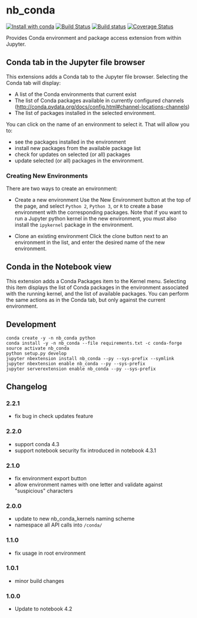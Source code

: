 # nb_conda
[![Install with conda](https://anaconda.org/conda-forge/nb_conda/badges/installer/conda.svg
)](https://anaconda.org/conda-forge/nb_conda)
[![Build Status](https://travis-ci.org/Anaconda-Platform/nb_conda.svg)](https://travis-ci.org/Anaconda-Platform/nb_conda) [![Build status](https://ci.appveyor.com/api/projects/status/j999v076nwgwppwm/branch/master?svg=true)](https://ci.appveyor.com/project/bollwyvl/nb-conda/branch/master) [![Coverage Status](https://coveralls.io/repos/github/Anaconda-Platform/nb_conda/badge.svg?branch=master)](https://coveralls.io/github/Anaconda-Platform/nb_conda?branch=master)

Provides Conda environment and package access extension from within Jupyter.

## Conda tab in the Jupyter file browser

This extensions adds a Conda tab to the Jupyter file browser. Selecting the Conda tab
will display:

* A list of the Conda environments that current exist
* The list of Conda packages available in currently configured channels
    (http://conda.pydata.org/docs/config.html#channel-locations-channels)
* The list of packages installed in the selected environment.

You can click on the name of an environment to select it. That will allow you to:

* see the packages installed in the environment
* install new packages from the available package list
* check for updates on selected (or all) packages
* update selected (or all) packages in the environment.

### Creating New Environments

There are two ways to create an environment:

* Create a new environment
Use the New Environment button at the top of the page, and select `Python 2`, `Python 3`, or `R` to create a
base environment with the corresponding packages. Note that if you want to run a
Jupyter python kernel in the new environment, you must also install the `ipykernel`
package in the environment.

* Clone an existing environment
Click the clone button next to an environment in the list, and enter the desired name of the
new environment.


## Conda in the Notebook view

This extension adds a Conda Packages item to the Kernel menu. Selecting this item displays
the list of Conda packages in the environment associated with the running kernel, and the
list of available packages. You can perform the same actions as in the Conda tab, but only
against the current environment.

## Development

```shell
conda create -y -n nb_conda python
conda install -y -n nb_conda --file requirements.txt -c conda-forge
source activate nb_conda
python setup.py develop
jupyter nbextension install nb_conda --py --sys-prefix --symlink
jupyter nbextension enable nb_conda --py --sys-prefix
jupyter serverextension enable nb_conda --py --sys-prefix
```

## Changelog

### 2.2.1
- fix bug in check updates feature

### 2.2.0
- support conda 4.3
- support notebook security fix introduced in notebook 4.3.1

### 2.1.0
- fix environment export button
- allow environment names with one letter and validate against "suspicious" characters

### 2.0.0
- update to new nb_conda_kernels naming scheme
- namespace all API calls into `/conda/`

### 1.1.0
- fix usage in root environment

### 1.0.1
- minor build changes

### 1.0.0
- Update to notebook 4.2
